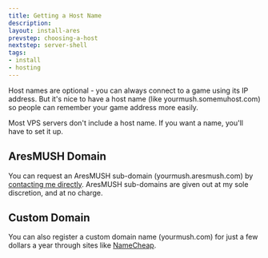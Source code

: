 ```yaml
---
title: Getting a Host Name
description:
layout: install-ares
prevstep: choosing-a-host
nextstep: server-shell
tags: 
- install
- hosting
---
```


Host names are optional - you can always connect to a game using its IP address.  But it's nice to have a host name (like yourmush.somemuhost.com) so people can remember your game address more easily.

Most VPS servers don't include a host name. If you want a name, you'll have to set it up.

## AresMUSH Domain

You can request an AresMUSH sub-domain (yourmush.aresmush.com) by [contacting me directly](/feedback).  AresMUSH sub-domains are given out at my sole discretion, and at no charge.

## Custom Domain

You can also register a custom domain name (yourmush.com) for just a few dollars a year through sites like [NameCheap](https://www.namecheap.com/).